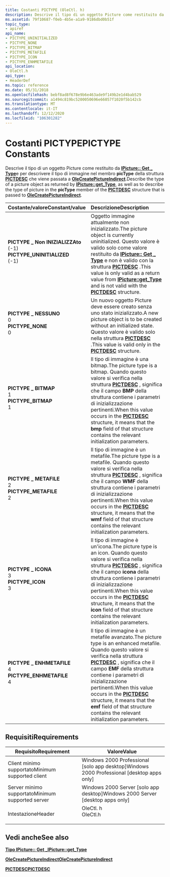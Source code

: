 ```yaml
---
title: Costanti PICTYPE (OleCtl. h)
description: Descrive il tipo di un oggetto Picture come restituito da IPicture Get \_ Type, nonché per descrivere il tipo di immagine nel membro picType della struttura PICTDESC che viene passata a OleCreatePictureIndirect.
ms.assetid: 79f10687-f0eb-4b5e-a1a9-9186dbd0b51f
topic_type:
- apiref
api_name:
- PICTYPE_UNINITIALIZED
- PICTYPE_NONE
- PICTYPE_BITMAP
- PICTYPE_METAFILE
- PICTYPE_ICON
- PICTYPE_ENHMETAFILE
api_location:
- OleCtl.h
api_type:
- HeaderDef
ms.topic: reference
ms.date: 05/31/2018
ms.openlocfilehash: bebf8ad8f678e9b6e463ade9f149b2e1d4bab529
ms.sourcegitcommit: a1494c819bc5200050696e66057f1020f5b142cb
ms.translationtype: MT
ms.contentlocale: it-IT
ms.lasthandoff: 12/12/2020
ms.locfileid: "106301282"
---
```

# <a name="pictype-constants"></a><span data-ttu-id="e63c2-103">Costanti PICTYPE</span><span class="sxs-lookup"><span data-stu-id="e63c2-103">PICTYPE Constants</span></span>

<span data-ttu-id="e63c2-104">Descrive il tipo di un oggetto Picture come restituito da [**IPicture:: Get \_ Type**](/windows/desktop/api/OCIdl/nf-ocidl-ipicture-get_type)e per descrivere il tipo di immagine nel membro **picType** della struttura [**PICTDESC**](/windows/win32/api/olectl/ns-olectl-pictdesc) che viene passata a [**OleCreatePictureIndirect**](/windows/desktop/api/OleCtl/nf-olectl-olecreatepictureindirect).</span><span class="sxs-lookup"><span data-stu-id="e63c2-104">Describe the type of a picture object as returned by [**IPicture::get\_Type**](/windows/desktop/api/OCIdl/nf-ocidl-ipicture-get_type), as well as to describe the type of picture in the **picType** member of the [**PICTDESC**](/windows/win32/api/olectl/ns-olectl-pictdesc) structure that is passed to [**OleCreatePictureIndirect**](/windows/desktop/api/OleCtl/nf-olectl-olecreatepictureindirect).</span></span>



| <span data-ttu-id="e63c2-105">Costante/valore</span><span class="sxs-lookup"><span data-stu-id="e63c2-105">Constant/value</span></span>                                                                                                                                                                                                                                  | <span data-ttu-id="e63c2-106">Descrizione</span><span class="sxs-lookup"><span data-stu-id="e63c2-106">Description</span></span>                                                                                                                                                                                                                   |
|:------------------------------------------------------------------------------------------------------------------------------------------------------------------------------------------------------------------------------------------------|:------------------------------------------------------------------------------------------------------------------------------------------------------------------------------------------------------------------------------|
| <span id="PICTYPE_UNINITIALIZED"></span><span id="pictype_uninitialized"></span><dl> <span data-ttu-id="e63c2-107"><dt>**PICTYPE \_ Non INIZIALIZZAto**</dt> <dt>(-1)</dt></span><span class="sxs-lookup"><span data-stu-id="e63c2-107"><dt>**PICTYPE\_UNINITIALIZED**</dt> <dt>(-1)</dt></span></span> </dl> | <span data-ttu-id="e63c2-108">Oggetto immagine attualmente non inizializzato.</span><span class="sxs-lookup"><span data-stu-id="e63c2-108">The picture object is currently uninitialized.</span></span> <span data-ttu-id="e63c2-109">Questo valore è valido solo come valore restituito da [**IPicture:: Get \_ Type**](/windows/desktop/api/OCIdl/nf-ocidl-ipicture-get_type) e non è valido con la struttura [**PICTDESC**](/windows/win32/api/olectl/ns-olectl-pictdesc) .</span><span class="sxs-lookup"><span data-stu-id="e63c2-109">This value is only valid as a return value from [**IPicture::get\_Type**](/windows/desktop/api/OCIdl/nf-ocidl-ipicture-get_type) and is not valid with the [**PICTDESC**](/windows/win32/api/olectl/ns-olectl-pictdesc) structure.</span></span><br/>  |
| <span id="PICTYPE_NONE"></span><span id="pictype_none"></span><dl> <span data-ttu-id="e63c2-110"><dt>**PICTYPE \_ NESSUNO**</dt> <dt>0</dt></span><span class="sxs-lookup"><span data-stu-id="e63c2-110"><dt>**PICTYPE\_NONE**</dt> <dt>0</dt></span></span> </dl>                               | <span data-ttu-id="e63c2-111">Un nuovo oggetto Picture deve essere creato senza uno stato inizializzato.</span><span class="sxs-lookup"><span data-stu-id="e63c2-111">A new picture object is to be created without an initialized state.</span></span> <span data-ttu-id="e63c2-112">Questo valore è valido solo nella struttura [**PICTDESC**](/windows/win32/api/olectl/ns-olectl-pictdesc) .</span><span class="sxs-lookup"><span data-stu-id="e63c2-112">This value is valid only in the [**PICTDESC**](/windows/win32/api/olectl/ns-olectl-pictdesc) structure.</span></span><br/>                                                                        |
| <span id="PICTYPE_BITMAP"></span><span id="pictype_bitmap"></span><dl> <span data-ttu-id="e63c2-113"><dt>**PICTYPE \_ BITMAP**</dt> <dt>1</dt></span><span class="sxs-lookup"><span data-stu-id="e63c2-113"><dt>**PICTYPE\_BITMAP**</dt> <dt>1</dt></span></span> </dl>                         | <span data-ttu-id="e63c2-114">Il tipo di immagine è una bitmap.</span><span class="sxs-lookup"><span data-stu-id="e63c2-114">The picture type is a bitmap.</span></span> <span data-ttu-id="e63c2-115">Quando questo valore si verifica nella struttura [**PICTDESC**](/windows/win32/api/olectl/ns-olectl-pictdesc) , significa che il campo **BMP** della struttura contiene i parametri di inizializzazione pertinenti.</span><span class="sxs-lookup"><span data-stu-id="e63c2-115">When this value occurs in the [**PICTDESC**](/windows/win32/api/olectl/ns-olectl-pictdesc) structure, it means that the **bmp** field of that structure contains the relevant initialization parameters.</span></span><br/>             |
| <span id="PICTYPE_METAFILE"></span><span id="pictype_metafile"></span><dl> <span data-ttu-id="e63c2-116"><dt>**PICTYPE \_ METAFILE**</dt> <dt>2</dt></span><span class="sxs-lookup"><span data-stu-id="e63c2-116"><dt>**PICTYPE\_METAFILE**</dt> <dt>2</dt></span></span> </dl>                   | <span data-ttu-id="e63c2-117">Il tipo di immagine è un metafile.</span><span class="sxs-lookup"><span data-stu-id="e63c2-117">The picture type is a metafile.</span></span> <span data-ttu-id="e63c2-118">Quando questo valore si verifica nella struttura [**PICTDESC**](/windows/win32/api/olectl/ns-olectl-pictdesc) , significa che il campo **WMF** della struttura contiene i parametri di inizializzazione pertinenti.</span><span class="sxs-lookup"><span data-stu-id="e63c2-118">When this value occurs in the [**PICTDESC**](/windows/win32/api/olectl/ns-olectl-pictdesc) structure, it means that the **wmf** field of that structure contains the relevant initialization parameters.</span></span><br/>           |
| <span id="PICTYPE_ICON"></span><span id="pictype_icon"></span><dl> <span data-ttu-id="e63c2-119"><dt>**PICTYPE \_ ICONA**</dt> <dt>3</dt></span><span class="sxs-lookup"><span data-stu-id="e63c2-119"><dt>**PICTYPE\_ICON**</dt> <dt>3</dt></span></span> </dl>                               | <span data-ttu-id="e63c2-120">Il tipo di immagine è un'icona.</span><span class="sxs-lookup"><span data-stu-id="e63c2-120">The picture type is an icon.</span></span> <span data-ttu-id="e63c2-121">Quando questo valore si verifica nella struttura [**PICTDESC**](/windows/win32/api/olectl/ns-olectl-pictdesc) , significa che il campo **icona** della struttura contiene i parametri di inizializzazione pertinenti.</span><span class="sxs-lookup"><span data-stu-id="e63c2-121">When this value occurs in the [**PICTDESC**](/windows/win32/api/olectl/ns-olectl-pictdesc) structure, it means that the **icon** field of that structure contains the relevant initialization parameters.</span></span><br/>             |
| <span id="PICTYPE_ENHMETAFILE"></span><span id="pictype_enhmetafile"></span><dl> <span data-ttu-id="e63c2-122"><dt>**PICTYPE \_ ENHMETAFILE**</dt> <dt>4</dt></span><span class="sxs-lookup"><span data-stu-id="e63c2-122"><dt>**PICTYPE\_ENHMETAFILE**</dt> <dt>4</dt></span></span> </dl>          | <span data-ttu-id="e63c2-123">Il tipo di immagine è un metafile avanzato.</span><span class="sxs-lookup"><span data-stu-id="e63c2-123">The picture type is an enhanced metafile.</span></span> <span data-ttu-id="e63c2-124">Quando questo valore si verifica nella struttura [**PICTDESC**](/windows/win32/api/olectl/ns-olectl-pictdesc) , significa che il campo **EMF** della struttura contiene i parametri di inizializzazione pertinenti.</span><span class="sxs-lookup"><span data-stu-id="e63c2-124">When this value occurs in the [**PICTDESC**](/windows/win32/api/olectl/ns-olectl-pictdesc) structure, it means that the **emf** field of that structure contains the relevant initialization parameters.</span></span><br/> |



## <a name="requirements"></a><span data-ttu-id="e63c2-125">Requisiti</span><span class="sxs-lookup"><span data-stu-id="e63c2-125">Requirements</span></span>



| <span data-ttu-id="e63c2-126">Requisito</span><span class="sxs-lookup"><span data-stu-id="e63c2-126">Requirement</span></span> | <span data-ttu-id="e63c2-127">Valore</span><span class="sxs-lookup"><span data-stu-id="e63c2-127">Value</span></span> |
|-------------------------------------|-------------------------------------------------------------------------------------|
| <span data-ttu-id="e63c2-128">Client minimo supportato</span><span class="sxs-lookup"><span data-stu-id="e63c2-128">Minimum supported client</span></span><br/> | <span data-ttu-id="e63c2-129">Windows 2000 Professional \[solo app desktop\]</span><span class="sxs-lookup"><span data-stu-id="e63c2-129">Windows 2000 Professional \[desktop apps only\]</span></span><br/>                          |
| <span data-ttu-id="e63c2-130">Server minimo supportato</span><span class="sxs-lookup"><span data-stu-id="e63c2-130">Minimum supported server</span></span><br/> | <span data-ttu-id="e63c2-131">Windows 2000 Server \[solo app desktop\]</span><span class="sxs-lookup"><span data-stu-id="e63c2-131">Windows 2000 Server \[desktop apps only\]</span></span><br/>                                |
| <span data-ttu-id="e63c2-132">Intestazione</span><span class="sxs-lookup"><span data-stu-id="e63c2-132">Header</span></span><br/>                   | <dl> <span data-ttu-id="e63c2-133"><dt>OleCtl. h</dt></span><span class="sxs-lookup"><span data-stu-id="e63c2-133"><dt>OleCtl.h</dt></span></span> </dl> |



## <a name="see-also"></a><span data-ttu-id="e63c2-134">Vedi anche</span><span class="sxs-lookup"><span data-stu-id="e63c2-134">See also</span></span>

<dl> <dt>

[<span data-ttu-id="e63c2-135">**Tipo IPicture:: Get \_**</span><span class="sxs-lookup"><span data-stu-id="e63c2-135">**IPicture::get\_Type**</span></span>](/windows/desktop/api/OCIdl/nf-ocidl-ipicture-get_type)
</dt> <dt>

[<span data-ttu-id="e63c2-136">**OleCreatePictureIndirect**</span><span class="sxs-lookup"><span data-stu-id="e63c2-136">**OleCreatePictureIndirect**</span></span>](/windows/desktop/api/OleCtl/nf-olectl-olecreatepictureindirect)
</dt> <dt>

[<span data-ttu-id="e63c2-137">**PICTDESC**</span><span class="sxs-lookup"><span data-stu-id="e63c2-137">**PICTDESC**</span></span>](/windows/win32/api/olectl/ns-olectl-pictdesc)
</dt> </dl>

 

 





